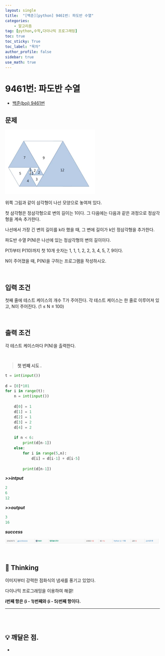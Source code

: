 ```yaml
---
layout: single
title:  "[백준][python] 9461번: 파도반 수열"
categories: 
    - 알고리즘
tag: [python,수학,다이나믹 프로그래밍]
toc: true
toc_sticky: True
toc_label: "목차"
author_profile: false
sidebar: true
use_math: true
---
```


# 9461번: 파도반 수열

* [백준(boj) 9461번](https://www.acmicpc.net/problem/9461)

## 문제

![image-20220223161317283]({{geunskoo.github.io}}/../images/2022-02-23-boj-9461/image-20220223161317283.png)

위쪽 그림과 같이 삼각형이 나선 모양으로 놓여져 있다. 

첫 삼각형은 정삼각형으로 변의 길이는 1이다. 그 다음에는 다음과 같은 과정으로 정삼각형을 계속 추가한다. 

나선에서 가장 긴 변의 길이를 k라 했을 때, 그 변에 길이가 k인 정삼각형을 추가한다.

파도반 수열 P(N)은 나선에 있는 정삼각형의 변의 길이이다. 

P(1)부터 P(10)까지 첫 10개 숫자는 1, 1, 1, 2, 2, 3, 4, 5, 7, 9이다.

N이 주어졌을 때, P(N)을 구하는 프로그램을 작성하시오.

<br/>

## 입력 조건

첫째 줄에 테스트 케이스의 개수 T가 주어진다. 각 테스트 케이스는 한 줄로 이루어져 있고, N이 주어진다. (1 ≤ N ≤ 100)

<br/>

## 출력 조건

각 테스트 케이스마다 P(N)을 출력한다.

<br/>

> **첫 번째 시도 .**

```python
t = int(input())

d = [0]*101
for i in range(t):
    n = int(input())
    
    d[0] = 1
    d[1] = 1
    d[2] = 1
    d[3] = 2
    d[4] = 2
    
    if n < 6:
        print(d[n-1])
    else:
        for i in range(5,n):
            d[i] = d[i-1] + d[i-5]
            
        print(d[n-1])
```

 ***>>intput***

```python
2
6
12
```

 ***>>output***

```python
3
16
```

 ***success***

![image-20220223161346610]({{geunskoo.github.io}}/../images/2022-02-23-boj-9461/image-20220223161346610.png)

<br/>

## 🌝 Thinking

이미지부터 강력한 점화식의 냄새를 풍기고 있었다.

다이나믹 프로그래밍을 이용하여 해결!

**i번째 항은 (i - 1)번째와 (i - 5)번째 항이다.** 

***

<br/>

<br/>

## 💡 깨달은 점.

-
